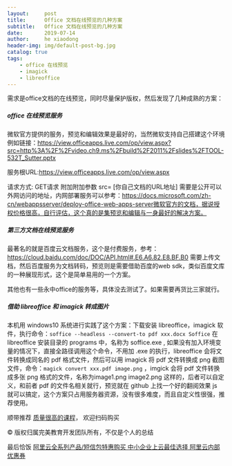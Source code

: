 ```yaml
---
layout:     post
title:      Office 文档在线预览的几种方案
subtitle:   Office 文档在线预览的几种方案
date:       2019-07-14
author:     he xiaodong
header-img: img/default-post-bg.jpg
catalog: true
tags:
    - office 在线预览
    - imagick
    - libreoffice
---
```


需求是office文档的在线预览，同时尽量保护版权，然后发现了几种成熟的方案：

##### office 在线预览服务

微软官方提供的服务，预览和编辑效果是最好的，当然微软支持自己搭建这个环境
例如链接：https://view.officeapps.live.com/op/view.aspx?src=http%3A%2F%2Fvideo.ch9.ms%2Fbuild%2F2011%2Fslides%2FTOOL-532T_Sutter.pptx

服务根URL:https://view.officeapps.live.com/op/view.aspx

请求方式: GET请求   附加附加参数   src=  [你自己文档的URL地址]   需要是公开可以外网访问的地址，内网部署服务可以参考：https://docs.microsoft.com/zh-cn/webappsserver/deploy-office-web-apps-server微软官方的文档，据说授权价格很高，自行评估，这个真的是集预览和编辑与一身最好的解决方案。

##### 第三方文档在线预览服务

最著名的就是百度云文档服务，这个是付费服务，参考：https://cloud.baidu.com/doc/DOC/API.html#.E6.A6.82.E8.BF.B0 需要上传文档，然后百度服务为文档转码，预览则是需要借助百度的web sdk，类似百度文库的一种展现形式，这个是简单易用的一个方案。

其他也有一些永中office的服务等，具体没去测试了。如果需要再货比三家就行。

##### 借助 libreoffice 和 imagick 转成图片

本机用 windows10 系统进行实践了这个方案：下载安装 libreoffice，imagick 软件，执行命令：`soffice --headless --convert-to pdf xxx.docx Soffice` 在 libreoffice 安装目录的 programs 中，名称为 soffice.exe , 如果没有加入环境变量的情况下，直接全路径调用这个命令，不用加 .exe 的执行，libreoffice 会将文件转换成同名的 pdf 格式文件，然后可以用 imagick 将 pdf 文件转换成 png 截图文件，命令：`magick convert xxx.pdf image.png` ，imgick 会将 pdf 文件转换成多张 png 格式的文件，名称为image1.png image2.png 这样的，后者可以自定义，和前者 pdf 的文件名相关就行，预览就在 github 上找一个好的翻阅效果 js 就可以搞定，这个方案只占用服务器资源，没有很多难度，而且自定义性很强，推荐使用。

顺带推荐 [质量很高的课程](https://hxd.best/2021/04/01/%E6%8E%A8%E8%8D%90%E5%87%A0%E4%B8%AA%E4%B8%8D%E9%94%99%E7%9A%84%E6%95%99%E7%A8%8B-%E6%9E%81%E5%AE%A2%E6%97%B6%E9%97%B4%E4%B8%93%E6%A0%8F/)， 欢迎扫码购买

© 版权归属完美教育开发团队所有，不仅是个人的总结


最后恰饭 [阿里云全系列产品/短信包特惠购买 中小企业上云最佳选择 阿里云内部优惠券](https://www.aliyun.com/minisite/goods?userCode=0amqgcs9)